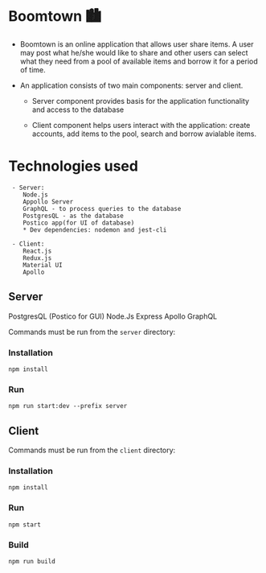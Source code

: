 # Boomtown 🏙

- Boomtown is an online application that allows user share items.
  A user may post what he/she would like to share and other users can
  select what they need from a pool of available items and borrow it for a period of time.

- An application consists of two main components: server and client.

  - Server component provides basis for the application functionality and access to the database

  - Client component helps users interact with the application: create accounts, add items
    to the pool, search and borrow avialable items.

# Technologies used

     - Server:
        Node.js
        Appollo Server
        GraphQL - to process queries to the database
        PostgresQL - as the database
        Postico app(for UI of database)
        * Dev dependencies: nodemon and jest-cli

     - Client:
        React.js
        Redux.js
        Material UI
        Apollo     


## Server

PostgresQL (Postico for GUI)
Node.Js
Express
Apollo
GraphQL




Commands must be run from the `server` directory:

### Installation

`npm install`

### Run

`npm run start:dev --prefix server`

## Client

Commands must be run from the `client` directory:

### Installation

`npm install`

### Run

`npm start`

### Build

`npm run build`
